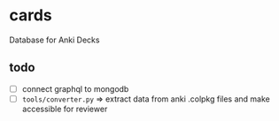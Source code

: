 # cards
Database for Anki Decks

## todo
- [ ] connect graphql to mongodb
- [ ] `tools/converter.py` => extract data from anki .colpkg files and make accessible for reviewer 
